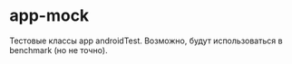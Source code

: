 # app-mock

Тестовые классы app androidTest. Возможно, будут использоваться в benchmark (но не точно).
